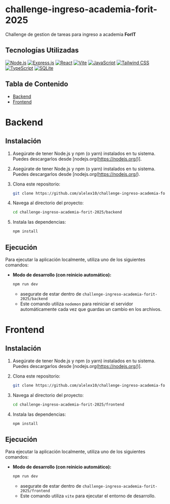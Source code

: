 # challenge-ingreso-academia-forit-2025

Challenge de gestion de tareas para ingreso a academia **ForIT** 
## Tecnologías Utilizadas

[![Node.js](https://img.shields.io/badge/Node.js-339933?style=for-the-badge&logo=nodedotjs&logoColor=white)](https://nodejs.org/)
[![Express.js](https://img.shields.io/badge/Express.js-000000?style=for-the-badge&logo=express&logoColor=white)](https://expressjs.com/)
[![React](https://img.shields.io/badge/React-20232A?style=for-the-badge&logo=react&logoColor=61DAFB)](https://reactjs.org/)
[![Vite](https://img.shields.io/badge/Vite-B73BFE?style=for-the-badge&logo=vite&logoColor=FFC42D)](https://vitejs.dev/)
[![JavaScript](https://img.shields.io/badge/JavaScript-F7DF1E?style=for-the-badge&logo=javascript&logoColor=black)](https://www.javascript.com/)
[![Tailwind CSS](https://img.shields.io/badge/Tailwind%20CSS-38B2AC?style=for-the-badge&logoColor=white)](https://tailwindcss.com/)
[![TypeScript](https://img.shields.io/badge/TypeScript-3178C6?style=for-the-badge&logo=typescript&logoColor=white)](https://www.typescriptlang.org/)
[![SQLite](https://img.shields.io/badge/SQLite-003B57?style=for-the-badge&logo=sqlite&logoColor=white)](https://www.sqlite.org/)

## Tabla de Contenido

*   [Backend](#backend)
*   [Frontend](#frontend)

# Backend

## Instalación

1.  Asegúrate de tener Node.js y npm (o yarn) instalados en tu sistema. Puedes descargarlos desde [nodejs.org(https://nodejs.org/)].
1.  Asegúrate de tener Node.js y npm (o yarn) instalados en tu sistema. Puedes descargarlos desde [nodejs.org(https://nodejs.org/).

2.  Clona este repositorio:

    ```bash
    git clone https://github.com/alelex10/challenge-ingreso-academia-forit-2025.git
    ```

3.  Navega al directorio del proyecto:

    ```bash
    cd challenge-ingreso-academia-forit-2025/backend
    ```

4.  Instala las dependencias:

    ```bash
    npm install
    ```

## Ejecución

Para ejecutar la aplicación localmente, utiliza uno de los siguientes comandos:

*   **Modo de desarrollo (con reinicio automático):**

    ```bash
    npm run dev
    ```

    * asegurate de estar dentro de `challenge-ingreso-academia-forit-2025/backend`
    * Este comando utiliza `nodemon` para reiniciar el servidor automáticamente cada vez que guardas un cambio en los archivos.

# Frontend

## Instalación

1.  Asegúrate de tener Node.js y npm (o yarn) instalados en tu sistema. Puedes descargarlos desde [nodejs.org(https://nodejs.org/)].

2.  Clona este repositorio:

    ```bash
    git clone https://github.com/alelex10/challenge-ingreso-academia-forit-2025.git
    ```

3.  Navega al directorio del proyecto:

    ```bash
    cd challenge-ingreso-academia-forit-2025/frontend
    ```

4.  Instala las dependencias:

    ```bash
    npm install
    ```

## Ejecución

Para ejecutar la aplicación localmente, utiliza uno de los siguientes comandos:

*   **Modo de desarrollo (con reinicio automático):**

    ```bash
    npm run dev
    ```

    * asegurate de estar dentro de `challenge-ingreso-academia-forit-2025/frontend`
    * Este comando utiliza `vite` para ejecutar el entorno de desarrollo.
